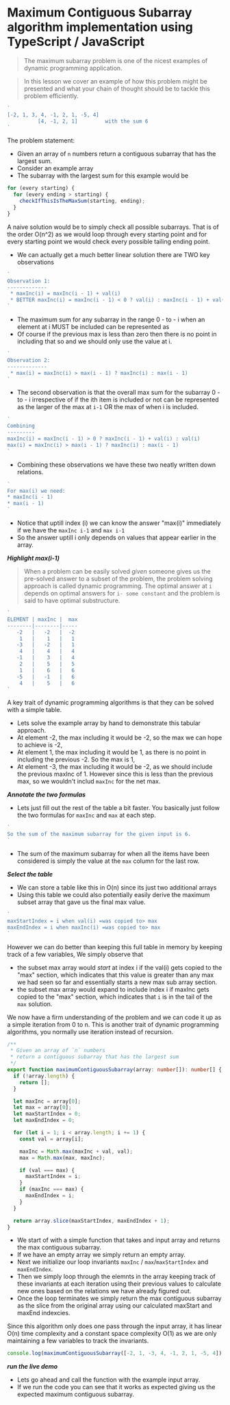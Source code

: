 # Maximum Contiguous Subarray algorithm implementation using TypeScript / JavaScript

> The maximum subarray problem is one of the nicest examples of dynamic programming application.

> In this lesson we cover an example of how this problem might be presented and what your chain of thought should be to tackle this problem efficiently.


```ts
`
[-2, 1, 3, 4, -1, 2, 1, -5, 4]
          [4, -1, 2, 1]         with the sum 6
`
```
The problem statement:
* Given an array of `n` numbers return a contiguous subarray that has the largest sum.
* Consider an example array
* The subarray with the largest sum for this example would be


```ts
for (every starting) {
  for (every ending > starting) {
    checkIfThisIsTheMaxSum(starting, ending);
  }
}
```

A naive solution would be to simply check all possible subarrays. 
That is of the order O(n^2) as we would loop through every starting point and for every starting point we would check every possible tailing ending point.

* We can actually get a much better linear solution there are TWO key observations

```ts
`
Observation 1:
-------------
 * maxInc(i) = maxInc(i - 1) + val(i)
 * BETTER maxInc(i) = maxInc(i - 1) < 0 ? val(i) : maxInc(i - 1) + val(i)
`
```
* The maximum sum for any subarray in the range 0 - to - i when an element at i MUST be included can be represented as
* Of course if the previous max is less than zero then there is no point in including that so and we should only use the value at i.


```ts
`
Observation 2:
-------------
 * max(i) = maxInc(i) > max(i - 1) ? maxInc(i) : max(i - 1)
`
```
* The second observation is that the overall max sum for the subarray 0 - to - i irrespective of if the ith item is included or not can be represented as the larger of the max at `i-1` OR the max of when i is included.

```ts
`
Combining
---------
maxInc(i) = maxInc(i - 1) > 0 ? maxInc(i - 1) + val(i) : val(i)
max(i) = maxInc(i) > max(i - 1) ? maxInc(i) : max(i - 1)
`
```
* Combining these observations we have these two neatly written down relations.


```ts
`
For max(i) we need:
* maxInc(i - 1)
* max(i - 1)
`
```
* Notice that uptill index (i) we can know the answer "max(i)" immediately if we have the `maxInc i-1` and `max i-1`
* So the answer uptill i only depends on values that appear earlier in the array.

***Highlight max(i-1)***
> When a problem can be easily solved *given* someone gives us the pre-solved answer to a subset of the problem, the problem solving approach is called dynamic programming. The optimal answer at `i` depends on optimal answers for `i- some constant` and the problem is said to have optimal substructure.


```ts
`
ELEMENT | maxInc |  max
--------|--------|-----
   -2   |   -2   |  -2
    1   |    1   |   1
   -3   |   -2   |   1
    4   |    4   |   4
   -1   |    3   |   4
    2   |    5   |   5
    1   |    6   |   6
   -5   |   -1   |   6
    4   |    5   |   6
`
```
A key trait of dynamic programming algorithms is that they can be solved with a simple table. 
* Lets solve the example array by hand to demonstrate this tabular approach.
* At element -2, the max including it would be -2, so the max we can hope to achieve is -2, 
* At element  1, the max including it would be 1, as there is no point in including the previous -2. So the max is 1, 
* At element -3, the max including it would be -2, as we should include the previous maxInc of 1. However since this is less than the previous max, so we wouldn't includ `maxInc` for the net max. 

***Annotate the two formulas***
* Lets just fill out the rest of the table a bit faster. You basically just follow the two formulas for `maxInc` and `max` at each step. 

```js
`
So the sum of the maximum subarray for the given input is 6.
`
```
* The sum of the maximum subarray for when all the items have been considered is simply the value at the `max` column for the last row. 

***Select the table***
* We can store a table like this in O(n) since its just two additional arrays
* Using this table we could also potentially easily derive the maximum subset array that gave us the final max value.

```ts
`
maxStartIndex = i when val(i) =was copied to> max
maxEndIndex = i when maxInc(i) =was copied to> max
`
```
However we can do better than keeping this full table in memory by keeping track of a few variables, We simply observe that
* the subset max array would *start* at index i if the val(i) gets copied to the "max" section, which indicates that this value is greater than any max we had seen so far and essentially starts a new max sub array section.
* the subset max array would expand to include index i if maxInc gets copied to the "max" section, which indicates that `i` is in the tail of the `max` solution.

We now have a firm understanding of the problem and we can code it up as a simple iteration from 0 to n. This is another trait of dynamic programming algorithms, you normally use iteration instead of recursion. 

```ts
/**
 * Given an array of `n` numbers
 * return a contiguous subarray that has the largest sum
 */
export function maximumContiguousSubarray(array: number[]): number[] {
  if (!array.length) {
    return [];
  }

  let maxInc = array[0];
  let max = array[0];
  let maxStartIndex = 0;
  let maxEndIndex = 0;

  for (let i = 1; i < array.length; i += 1) {
    const val = array[i];

    maxInc = Math.max(maxInc + val, val);
    max = Math.max(max, maxInc);

    if (val === max) {
      maxStartIndex = i;
    }
    if (maxInc === max) {
      maxEndIndex = i;
    }
  }

  return array.slice(maxStartIndex, maxEndIndex + 1);
}
```
* We start of with a simple function that takes and input array and returns the max contiguous subarray. 
* If we have an empty array we simply return an empty array.
* Next we initialize our loop invariants `maxInc` / `max`/`maxStartIndex` and `maxEndIndex`. 
* Then we simply loop through the elemnts in the array keeping track of these invariants at each iteration using their previous values to calculate new ones based on the relations we have already figured out.
* Once the loop terminates we simply return the max contiguous subarray as the slice from the original array using our calculated maxStart and maxEnd indexcies. 

Since this algorithm only does one pass through the input array, it has linear O(n) time complexity and a constant space complexity O(1) as we are only maintaining a few variables to track the invariants.

```ts
console.log(maximumContiguousSubarray([-2, 1, -3, 4, -1, 2, 1, -5, 4]));
```
***run the live demo***
* Lets go ahead and call the function with the example input array. 
* If we run the code you can see that it works as expected giving us the expected maximum contiguous subarray.